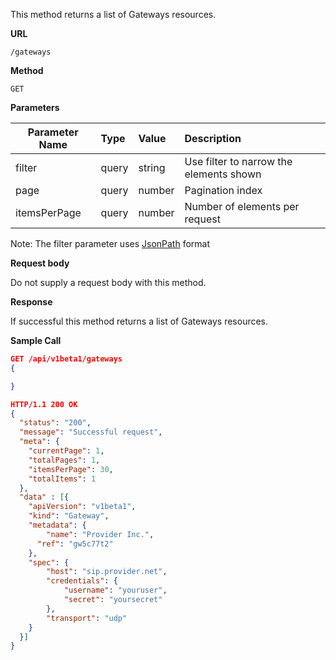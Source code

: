 This method returns a list of Gateways resources.

**URL**

`/gateways`

**Method**

`GET`

**Parameters**

| Parameter Name | Type   | Value | Description
| ---  | :--------- |  :--------- |  :--------- |
| filter |  query | string | Use filter to narrow the elements shown |
| page   |  query | number | Pagination index |
| itemsPerPage |  query | number | Number of elements per request |

Note: The filter parameter uses [JsonPath](https://github.com/json-path/JsonPath) format

**Request body**

Do not supply a request body with this method.

**Response**

If successful this method returns a list of Gateways resources.

**Sample Call**

```json
GET /api/v1beta1/gateways
{

}

HTTP/1.1 200 OK
{
  "status": "200",
  "message": "Successful request",
  "meta": {
    "currentPage": 1,
    "totalPages": 1,
    "itemsPerPage": 30,
    "totalItems": 1
  },  
  "data" : [{
  	"apiVersion": "v1beta1",
  	"kind": "Gateway",
  	"metadata": {
  		"name": "Provider Inc.",
      "ref": "gw5c77t2"
  	},
  	"spec": {
  		"host": "sip.provider.net",
  		"credentials": {
  			"username": "youruser",
  			"secret": "yoursecret"
  		},
  		"transport": "udp"
  	}
  }]
}
```
